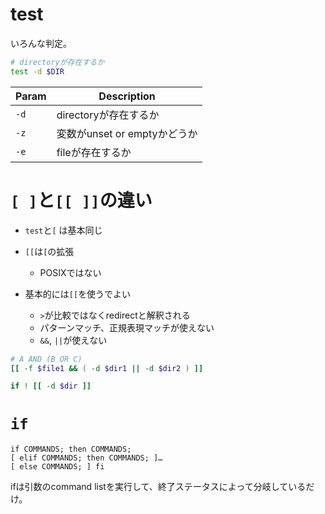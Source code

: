 # test

いろんな判定。


```sh
# directoryが存在するか
test -d $DIR

```

| Param | Description           |
| ---   | ---                   |
| `-d`  | directoryが存在するか |
| `-z`  | 変数がunset or emptyかどうか |
| `-e`  | fileが存在するか      |


# `[ ]`と`[[ ]]`の違い

* `test`と`[` は基本同じ
* `[[`は`[`の拡張
  * POSIXではない

* 基本的には`[[`を使うでよい
  * `>`が比較ではなくredirectと解釈される
  * パターンマッチ、正規表現マッチが使えない
  * `&&`, `||`が使えない


```sh
# A AND (B OR C)
[[ -f $file1 && ( -d $dir1 || -d $dir2 ) ]]

if ! [[ -d $dir ]]
```

# `if`

```
if COMMANDS; then COMMANDS; 
[ elif COMMANDS; then COMMANDS; ]… 
[ else COMMANDS; ] fi
```

ifは引数のcommand listを実行して、終了ステータスによって分岐しているだけ。
